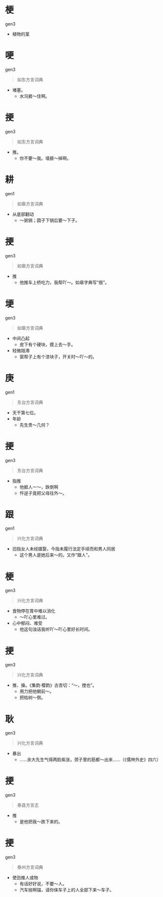 # 梗
gen3
- 植物的茎

# 哽
gen3
> 如东方言词典
- 堵塞。
  - 水沟捱～住啊。

# 挭
gen3
> 如东方言词典
- 推。
  - 你不要～我。墙捱～掉啊。

# 耕
gen1
> 如皋方言词典
- 从底部翻动
  - ～粥锅；圆子下锅后要～下子。

# 挭
gen3
> 如皋方言词典
- 推
  - 他推车上桥吃力，我帮吖～。如皋字典写“拫”。

# 埂
gen3
> 如皋方言词典
- 中间凸起
  - 皮下有个硬块，摸上去～手。
- 轻微阻滞
  - 窗帮子上有个漆块子，开关时～吖～的。

# 庚
gen1
> 东台方言词典
- 天干第七位。
- 年龄
  - 先生贵～几何？

# 挭
gen3
> 东台方言词典
- 指推
  - 他捱人一～，跌倒啊
  - 忤逆子竟把父母往外～。

# 跟
gen1
> 兴化方言词典
- 旧指女人未经媒娶，今指未履行法定手续而和男人同居
  - 这个男人是她后来～的。又作“跟人”。

# 梗
gen3
> 兴化方言词典
- 食物停在胃中难以消化
  - ～吖心里难过。
- 心中郁闷、难受
  - 他这句浊话我听吖～吖心里好长时间。

# 挭
gen3
> 兴化方言词典
- 推、搡。《集韵·樱韵》古杏切：“～，搅也”。
  - 用力把他朝前～。
  - 把枯树～倒。

# 耿
gen3
> 兴化方言词典
- 暴出
  - ……余大先生气得两脸紫涨，颈子里的筋都～出来……（《儒林外史》四六）

# 挭
gen3
> 泰县方言志
- 推
  - 是他把我～跌下来的。


# 挭
gen3
> 泰州方言词典
- 使劲推人或物
  - 有话好好说，不要～人。
  - 汽车抛啊锚，请你俫车子上的人全部下来～车子。
